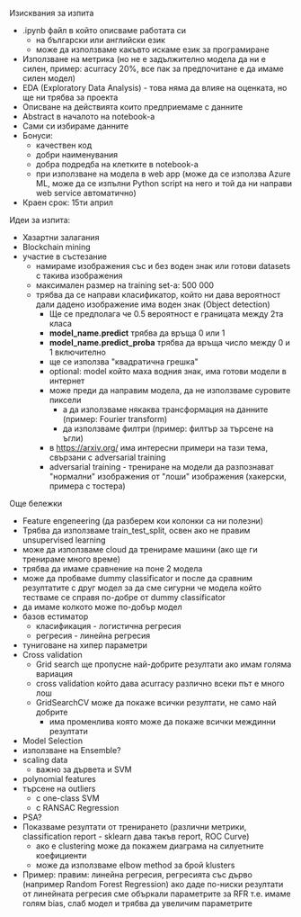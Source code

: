 Изисквания за изпита
* .ipynb файл в който описваме работата си
    * на български или английски език
    * може да използваме какъвто искаме език за програмиране
* Използване на метрика (но не е задължително модела да ни е силен, пример: acurracy 20%, все пак за предпочитане е да имаме силен модел)
* EDA (Exploratory Data Analysis) - това няма да влияе на оценката, но ще ни трябва за проекта
* Описване на действията които предприемаме с данните
* Abstract в началото на notebook-а
* Сами си избираме данните
* Бонуси: 
    * качествен код
    * добри наименувания
    * добра подредба на клетките в notebook-а
    * при използване на модела в web app (може да се използва Azure ML, може да се изпълни Python script на него и той да ни направи web service автоматично)
* Краен срок: 15ти април

Идеи за изпита:
* Хазартни залагания
* Blockchain mining
* участие в състезание
    * намираме изображения със и без воден знак или готови datasets с такива изображения
    * максимален размер на training set-a: 500 000
    * трябва да се направи класификатор, който ни дава вероятност дали дадено изображение има воден знак (Object detection)
        * Ще се предполага че 0.5 вероятност е границата между 2та класа
        * **model_name.predict** трябва да връща 0 или 1
        * **model_name.predict_proba** трябва да връща число между 0 и 1 включително
        * ще се използва "квадратична грешка"
        * optional: model който маха водния знак, има готови модели в интернет
        * може преди да направим модела, да не използваме суровите пиксели
            * а да използваме някаква трансформация на данните (пример: Fourier transform)
            * да използваме филтри (пример: филтър за търсене на ъгли)
        * в https://arxiv.org/ има интересни примери на тази тема, свързани с adversarial training
        * adversarial training - трениране на модели да разпознават "нормални" изображения от "лоши" изображения (хакерски, примера с тостера)

Още бележки
* Feature engeneering (да разберем кои колонки са ни полезни)
* Трябва да използваме train_test_split, освен ако не правим unsupervised learning
* може да използваме cloud да тренираме машини (ако ще ги тренираме много време)
* трябва да имаме сравнение на поне 2 модела
* може да пробваме dummy classificator и после да сравним резултатите с друг модел за да сме сигурни че модела който тестваме се справя по-добре от dummy classificator
* да имаме колкото може по-добър модел
* базов естиматор
	* класификация - логистична регресия
	* регресия - линейна регресия
* туниговане на хипер параметри
* Cross validation
	* Grid search ще пропусне най-добрите резултати ако имам голяма вариация
	* cross validation който дава acurracy различно всеки път е много лош
	* GridSearchCV може да покаже всички резултати, не само най добрите
		* има променлива която може да покаже всички междинни резултати
* Model Selection
* използване на Ensemble?
* scaling data
	* важно за дървета и SVM
* polynomial features
* търсене на outliers
	* с one-class SVM
	* с RANSAC Regression
* PSA?
* Показваме резултати от тренирането (различни метрики, classification report - sklearn дава такъв report, ROC Curve)
	* ако е clustering може да покажем диаграма на силуетните коефициенти
	* може да използваме elbow method за брой klusters
* Пример: правим: линейна регресия, регресията със дърво (например Random Forest Regression) ако даде по-ниски резултати от линейната регресия сме объркали параметрите за RFR т.е. имаме голям bias, слаб модел и трябва да увеличим параметрите